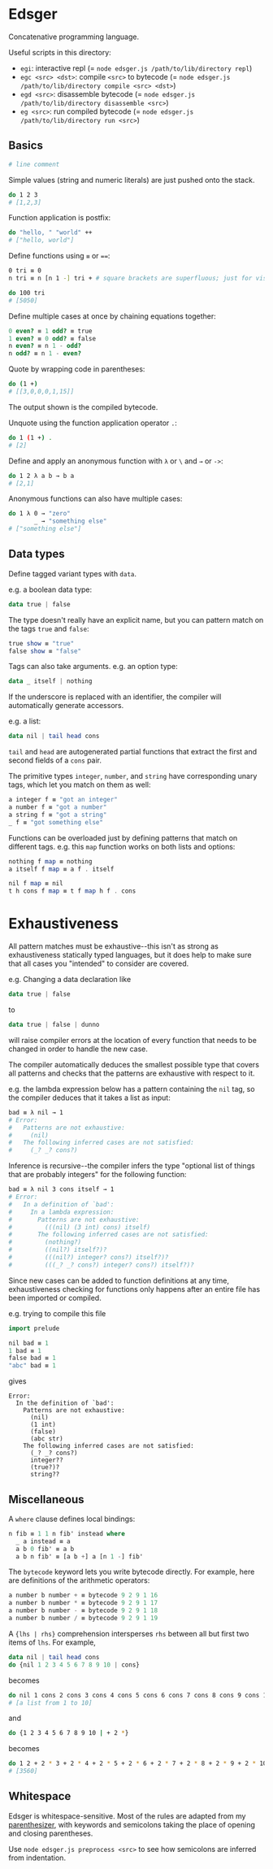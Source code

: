 # Edsger

Concatenative programming language.

Useful scripts in this directory:
- `egi`: interactive repl (= `node edsger.js /path/to/lib/directory repl`)
- `egc <src> <dst>`: compile `<src>` to bytecode (= `node edsger.js /path/to/lib/directory compile <src> <dst>`)
- `egd <src>`: disassemble bytecode (= `node edsger.js /path/to/lib/directory disassemble <src>`)
- `eg <src>`: run compiled bytecode (= `node edsger.js /path/to/lib/directory run <src>`)

## Basics

```bash
# line comment
```

Simple values (string and numeric literals) are just pushed onto the stack.
```bash
do 1 2 3
# [1,2,3]
```

Function application is postfix:
```bash
do "hello, " "world" ++
# ["hello, world"]
```

Define functions using `≡` or `==`:
```bash
0 tri ≡ 0
n tri ≡ n [n 1 -] tri + # square brackets are superfluous; just for visual grouping

do 100 tri
# [5050]
```

Define multiple cases at once by chaining equations together:
```scheme
0 even? ≡ 1 odd? ≡ true
1 even? ≡ 0 odd? ≡ false
n even? ≡ n 1 - odd?
n odd? ≡ n 1 - even?
```

Quote by wrapping code in parentheses:
```bash
do (1 +)
# [[3,0,0,0,1,15]]
```
The output shown is the compiled bytecode.

Unquote using the function application operator `.`:
```bash
do 1 (1 +) .
# [2]
```

Define and apply an anonymous function with `λ` or `\` and `→` or `->`:
```bash
do 1 2 λ a b → b a
# [2,1]
```

Anonymous functions can also have multiple cases:
```bash
do 1 λ 0 → "zero"
       _ → "something else"
# ["something else"]
```

## Data types

Define tagged variant types with `data`.

e.g. a boolean data type:
```haskell
data true | false
```

The type doesn't really have an explicit name, but you can pattern match on the tags `true` and `false`:
```haskell
true show ≡ "true"
false show ≡ "false"
```

Tags can also take arguments. e.g. an option type:
```haskell
data _ itself | nothing
```

If the underscore is replaced with an identifier, the compiler will automatically generate accessors.

e.g. a list:
```haskell
data nil | tail head cons
```
`tail` and `head` are autogenerated partial functions that extract the first and second fields
of a `cons` pair.

The primitive types `integer`, `number`, and `string` have corresponding unary tags, which let you match on them
as well:
```haskell
a integer f ≡ "got an integer"
a number f ≡ "got a number"
a string f ≡ "got a string"
_ f ≡ "got something else"
```

Functions can be overloaded just by defining patterns that match on different tags.
e.g. this `map` function works on both lists and options:
```haskell
nothing f map ≡ nothing
a itself f map ≡ a f . itself

nil f map ≡ nil
t h cons f map ≡ t f map h f . cons
```

# Exhaustiveness

All pattern matches must be exhaustive--this isn't as strong as exhaustiveness statically typed languages,
but it does help to make sure that all cases you "intended" to consider are covered.

e.g. Changing a data declaration like
```haskell
data true | false
```
to
```haskell
data true | false | dunno
```
will raise compiler errors at the location of every function that needs to be changed in order to handle
the new case.

The compiler automatically deduces the smallest possible type that covers all patterns and checks that the patterns are exhaustive with respect to it.

e.g. the lambda expression below has a pattern containing the `nil` tag, so the compiler deduces that it takes a list as input:
```bash
bad ≡ λ nil → 1
# Error:
#   Patterns are not exhaustive:
#     (nil)
#   The following inferred cases are not satisfied:
#     (_? _? cons?)
```

Inference is recursive--the compiler infers the type "optional list of things that are probably integers" for the following function:
```bash
bad ≡ λ nil 3 cons itself → 1
# Error:
#   In a definition of `bad':
#     In a lambda expression:
#       Patterns are not exhaustive:
#         (((nil) (3 int) cons) itself)
#       The following inferred cases are not satisfied:
#         (nothing?)
#         ((nil?) itself?)?
#         (((nil?) integer? cons?) itself?)?
#         (((_? _? cons?) integer? cons?) itself?)?
```

Since new cases can be added to function definitions at any time, exhaustiveness checking for functions
only happens after an entire file has been imported or compiled.

e.g. trying to compile this file
```haskell
import prelude

nil bad ≡ 1
1 bad ≡ 1
false bad ≡ 1
"abc" bad ≡ 1
```
gives
```
Error:
  In the definition of `bad':
    Patterns are not exhaustive:
      (nil)
      (1 int)
      (false)
      (abc str)
    The following inferred cases are not satisfied:
      (_? _? cons?)
      integer??
      (true?)?
      string??
```

## Miscellaneous

A `where` clause defines local bindings:
```haskell
n fib ≡ 1 1 n fib' instead where
  _ a instead ≡ a
  a b 0 fib' ≡ a b
  a b n fib' ≡ [a b +] a [n 1 -] fib'
```

The `bytecode` keyword lets you write bytecode directly.
For example, here are definitions of the arithmetic operators:
```haskell
a number b number + ≡ bytecode 9 2 9 1 16
a number b number * ≡ bytecode 9 2 9 1 17
a number b number - ≡ bytecode 9 2 9 1 18
a number b number / ≡ bytecode 9 2 9 1 19
```

A `{lhs | rhs}` comprehension intersperses `rhs` between all but first two items of `lhs`. For example,
```haskell
data nil | tail head cons
do {nil 1 2 3 4 5 6 7 8 9 10 | cons}
```
becomes
```bash
do nil 1 cons 2 cons 3 cons 4 cons 5 cons 6 cons 7 cons 8 cons 9 cons 10 cons
# [a list from 1 to 10]
```
and
```bash
do {1 2 3 4 5 6 7 8 9 10 | + 2 *}
```
becomes
```bash
do 1 2 + 2 * 3 + 2 * 4 + 2 * 5 + 2 * 6 + 2 * 7 + 2 * 8 + 2 * 9 + 2 * 10 + 2 *
# [3560]
```

## Whitespace

Edsger is whitespace-sensitive. Most of the rules are adapted from my
[parenthesizer](https://github.com/johnli0135/parenthesizer),
with keywords and semicolons taking the place of opening and closing parentheses.

Use `node edsger.js preprocess <src>` to see how semicolons are inferred from indentation.
